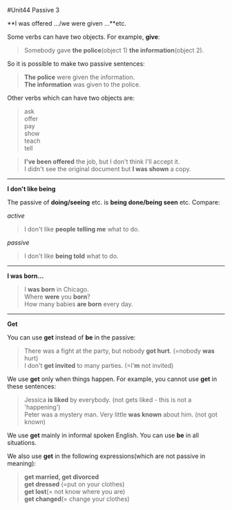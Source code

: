 #Unit44 Passive 3

**I was offered .../we were given ...**etc.

Some verbs can have two objects. For example, **give**:
> Somebody gave **the police**(object 1) **the information**(object 2).

So it is possible to make two passive sentences:
> **The police** were given the information.  
> **The information** was given to the police.

Other verbs which can have two objects are:
> ask  
> offer  
> pay  
> show  
> teach  
> tell

> **I've been offered** the job, but I don't think I'll accept it.  
> I didn't see the original document but **I was shown** a copy.

---
**I don't like being**

The passive of **doing/seeing** etc. is **being done/being seen** etc. Compare:

*active*  
> I don't like **people telling me** what to do.  

*passive*  
> I don't like **being told** what to do.

---
**I was born...**

> I **was born** in Chicago.  
> Where **were** you **born**?  
> How many babies **are born** every day.

---
**Get**  

You can use **get** instead of **be** in the passive:
> There was a fight at the party, but nobody **got hurt**. (=nobody **was** hurt)  
> I don't **get invited** to many parties. (=I'**m** not invited)

We use **get** only when things happen. For example, you cannot use **get** in these sentences:
> Jessica **is liked** by everybody. (not gets liked - this is not a 'happening')  
> Peter was a mystery man. Very little **was known** about him. (not got known)

We use **get** mainly in informal spoken English. You can use **be** in all situations.

We also use **get** in the following expressions(which are not passive in meaning):
> **get married, get divorced**  
> **get dressed** (=put on your clothes)  
> **get lost**(= not know where you are)  
> **get changed**(= change your clothes)